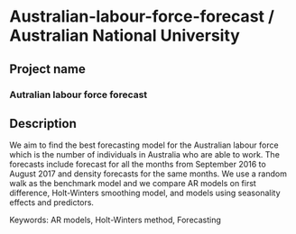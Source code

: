 # Australian-labour-force-forecast / Australian National University

## Project name
### Autralian labour force forecast

## Description
We aim to find the best forecasting model for the Australian labour force which is the number of individuals in Australia who are able to work. The forecasts include forecast for all the months from September 2016 to August 2017 and density forecasts for the same months. We use a random walk as the benchmark model and we compare AR models on first difference, Holt-Winters smoothing model, and models using seasonality effects and predictors.

Keywords: AR models, Holt-Winters method, Forecasting 
